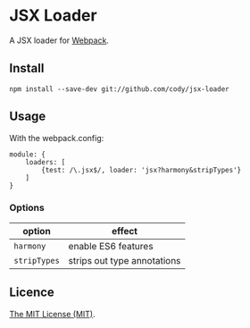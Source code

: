# JSX Loader

A JSX loader for [Webpack](http://webpack.github.io/).

## Install

```
npm install --save-dev git://github.com/cody/jsx-loader
```

## Usage

With the webpack.config:
```
module: {
	loaders: [
		{test: /\.jsx$/, loader: 'jsx?harmony&stripTypes'}
	]
}
```

### Options

option | effect
-------|-------
`harmony` | enable ES6 features
`stripTypes` | strips out type annotations

## Licence

[The MIT License (MIT)](http://opensource.org/licenses/mit-license.php).
